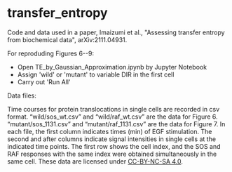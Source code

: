 # transfer_entropy
Code and data used in a paper, Imaizumi et al., "Assessing transfer entropy from biochemical data", arXiv:2111.04931.

For reproduding Figures 6--9: 

* Open TE_by_Gaussian_Approximation.ipynb by Jupyter Notebook
* Assign 'wild' or 'mutant' to variable DIR in the first cell
* Carry out 'Run All'

Data files:

Time courses for protein translocations in single cells are recorded in csv format. “wild/sos_wt.csv” and “wild/raf_wt.csv” are the data for Figure 6. “mutant/sos_1131.csv” and “mutant/raf_1131.csv” are the data for Figure 7. In each file, the first column indicates times (min) of EGF stimulation. The second and after columns indicate signal intensities in single cells at the indicated time points. The first row shows the cell index, and the SOS and RAF responses with the same index were obtained simultaneously in the same cell. These data are licensed under [CC-BY-NC-SA 4.0](https://creativecommons.org/licenses/by-nc-sa/4.0/deed.en).

